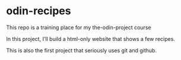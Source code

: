 # odin-recipes
This repo is a training place for my the-odin-project course

In this project, I'll build a html-only website that shows a few recipes.

This is also the first project that seriously uses git and github.